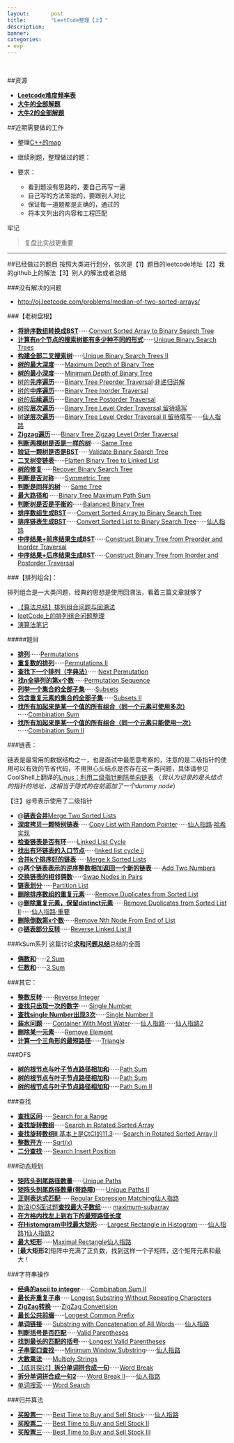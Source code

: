 ```yaml
---
layout:       post
title:        "LeetCode整理【上】"
description: 
banner: 
categories: 
- exp
---
```


<br />

##资源

- [**Leetcode难度频率表**](https://docs.google.com/spreadsheet/pub?key=0Aqt--%20wSNYfuxdGxQWVFsOGdVVWxQRlNUVXZTdEpOeEE&output=html)
- [**大牛的全部解题**](https://github.com/iphkwan/leetcode)
- [**大牛2的全部解题**](https://github.com/fanfank/leetcode)

##近期需要做的工作
* 整理[C++的map](http://blog.csdn.net/wallwind/article/details/6876892)
- 继续刷题，整理做过的题：

- 要求：
	- 看到题没有思路的，要自己再写一遍
	- 自己写的方法笨拙的，要跟别人对比
	- 保证每一道题都是正确的，通过的
	- 将本文列出的内容和工程匹配


牢记
> 复盘比实战更重要

 
---


##已经做过的题目
按照大类进行划分，依次是【1】题目的leetcode地址【2】我的github上的解法【3】别人的解法或者总结

###没有解决的问题

- http://oj.leetcode.com/problems/median-of-two-sorted-arrays/

###【老树盘根】
- [**将排序数组转换成BST**](http://oj.leetcode.com/problems/convert-sorted-array-to-binary-search-tree/)······[Convert Sorted Array to Binary Search Tree](https://github.com/buptjz/AlgoPrac/blob/master/LeetCode/Tree/ConvertSortedArraytoBinarySearchTree.cpp)
- [**计算有n个节点的搜索树能有多少种不同的形式**](http://oj.leetcode.com/problems/unique-binary-search-trees/submissions/)······[Unique Binary Search Trees](https://github.com/buptjz/AlgoPrac/blob/master/LeetCode/Tree/UniqueBinarySearchTrees.cpp)
- [**构建全部二叉搜索树**](http://oj.leetcode.com/problems/unique-binary-search-trees-ii/)······[Unique Binary Search Trees II](https://github.com/buptjz/AlgoPrac/blob/master/LeetCode/Tree/UniqueBinarySearchTreesII.cpp)
- [**树的最大深度**](http://oj.leetcode.com/problems/maximum-depth-of-binary-tree/)······[Maximum Depth of Binary Tree](https://github.com/buptjz/AlgoPrac/blob/master/LeetCode/Tree/MaximumDepthofBinaryTree.cpp)
- [**树的最小深度**](http://oj.leetcode.com/problems/minimum-depth-of-binary-tree/)······[Minimum Depth of Binary Tree](https://github.com/buptjz/AlgoPrac/blob/master/LeetCode/Tree/MinimumDepthofBinaryTree.cpp)
- [树的**先序遍历**](http://oj.leetcode.com/problems/binary-tree-preorder-traversal/)······[Binary Tree Preorder Traversal](https://github.com/buptjz/AlgoPrac/blob/master/LeetCode/Tree/BinaryTreePreorderTraversal.cpp)·[非递归讲解](http://www.gocalf.com/blog/traversing-binary-tree.html)
- [树的**中序遍历**](http://oj.leetcode.com/problems/binary-tree-inorder-traversal/)······[Binary Tree Inorder Traversal](https://github.com/buptjz/AlgoPrac/blob/master/LeetCode/Tree/BinaryTreeInorderTraversal.cpp)
- [树的**后续遍历**](http://oj.leetcode.com/problems/binary-tree-postorder-traversal/)······[Binary Tree Postorder Traversal](https://github.com/buptjz/AlgoPrac/blob/master/LeetCode/Tree/BinaryTreePostorderTraversal.cpp)
- [树按**层次遍历**](http://oj.leetcode.com/problems/binary-tree-level-order-traversal/)······[Binary Tree Level Order Traversal,留待填写](https://github.com/buptjz/AlgoPrac/blob/master/LeetCode/Tree/BinaryTreeInorderTraversal.cpp)
- [树**逆层次遍历**](http://oj.leetcode.com/problems/binary-tree-level-order-traversal-ii/)······[Binary Tree Level Order Traversal II 留待填写](https://github.com/buptjz/AlgoPrac/blob/master/LeetCode/Tree/BinaryTreeLevelOrderTraversalII.cpp)······[仙人指路](http://yucoding.blogspot.com/2012/12/leetcode-question-13-binary-tree-level.html)
- [**Zigzag遍历**](http://oj.leetcode.com/problems/binary-tree-zigzag-level-order-traversal/)······[Binary Tree Zigzag Level Order Traversal](https://github.com/buptjz/AlgoPrac/blob/master/LeetCode/Tree/BinaryTreeZigzagLevelOrderTraversal.cpp)
- [**判断两棵树是否是一样的树**](http://oj.leetcode.com/problems/same-tree/)······[Same Tree
](https://github.com/buptjz/AlgoPrac/blob/master/LeetCode/Tree/SameTree.cpp)
- [**验证一颗树是否是BST**](http://oj.leetcode.com/problems/validate-binary-search-tree/)······[Validate Binary Search Tree](https://github.com/buptjz/AlgoPrac/blob/master/LeetCode/Tree/ValidateBinarySearchTree.cpp)
- [**二叉树变链表**](http://oj.leetcode.com/problems/flatten-binary-tree-to-linked-list/)······[Flatten Binary Tree to Linked List](https://github.com/buptjz/AlgoPrac/blob/master/LeetCode/Tree/FlattenBinaryTreetoLinkedList.cpp)
- [**树的修复**](http://oj.leetcode.com/problems/recover-binary-search-tree/)······[Recover Binary Search Tree](https://github.com/buptjz/AlgoPrac/blob/master/LeetCode/Tree/RecoverBinarySearchTree.cpp)
- [**判断是否对称**](http://oj.leetcode.com/problems/symmetric-tree/)······[Symmetric Tree
](https://github.com/buptjz/AlgoPrac/blob/master/LeetCode/Tree/SymmetricTree.cpp)
- [**判断是同样的树**](http://oj.leetcode.com/problems/same-tree/)······[Same Tree](https://github.com/buptjz/AlgoPrac/blob/master/LeetCode/Tree/SameTree.cpp)
- [**最大路径和**](http://oj.leetcode.com/problems/binary-tree-maximum-path-sum/)······[Binary Tree Maximum Path Sum](https://github.com/buptjz/AlgoPrac/blob/master/LeetCode/Tree/BinaryTreeMaximumPathSum.cpp)
- [**判断树是否是平衡的**](http://oj.leetcode.com/problems/balanced-binary-tree/)······[Balanced Binary Tree](https://github.com/buptjz/AlgoPrac/blob/master/LeetCode/Tree/BalancedBinaryTree.cpp)
- [**排序数组生成BST**](http://oj.leetcode.com/problems/convert-sorted-array-to-binary-search-tree/)······[Convert Sorted Array to Binary Search Tree](https://github.com/buptjz/AlgoPrac/blob/master/LeetCode/Tree/ConvertSortedArraytoBinarySearchTree.cpp)
- [**排序链表生成BST**](http://oj.leetcode.com/problems/convert-sorted-list-to-binary-search-tree/)······[Convert Sorted List to Binary Search Tree](https://github.com/buptjz/AlgoPrac/blob/master/LeetCode/Tree/ConvertSortedListtoBinarySearchTree.cpp)······[仙人指路](http://leetcode.com/2010/11/convert-sorted-list-to-balanced-binary.html)
- [**中序结果+前序结果生成BST**](http://oj.leetcode.com/problems/construct-binary-tree-from-preorder-and-inorder-traversal/)······[Construct Binary Tree from Preorder and Inorder Traversal](https://github.com/buptjz/AlgoPrac/blob/master/LeetCode/Tree/ConstructBinaryTreefromInorderandPreorderTraversal.cpp)
- [**中序结果+后序结果生成BST**](http://oj.leetcode.com/problems/construct-binary-tree-from-inorder-and-postorder-traversal/)······[Construct Binary Tree from Inorder and Postorder Traversal](https://github.com/buptjz/AlgoPrac/blob/master/LeetCode/Tree/ConstructBinaryTreefromInorderandPostorderTraversal.cpp)



###【排列组合]：

排列组合是一大类问题，经典的思想是使用回溯法，看着三篇文章就够了

- [【算法总结】排列组合问题与回溯法](http://buptjz.github.io/2014/02/23/permuteAndBacktrack/)
- [leetCode上的排列组合问题整理](http://cuijing.org/interview/summary-of-permutation-and-combination-in-leetcode.html)
- [演算法笔记](http://www.csie.ntnu.edu.tw/~u91029/Backtracking.html)

#####题目

- [**排列**](http://oj.leetcode.com/problems/permutations/)······[Permutations](https://github.com/buptjz/AlgoPrac/blob/master/LeetCode/Permutation/Permutations.cpp)
- [**重复数的排列**](http://oj.leetcode.com/problems/permutations-ii/)······[Permutations II](https://github.com/buptjz/AlgoPrac/blob/master/LeetCode/Permutation/PermutationsII.cpp)
- [**查找下一个排列（字典法）**](http://oj.leetcode.com/problems/next-permutation/)······[Next Permutation](https://github.com/buptjz/AlgoPrac/blob/master/LeetCode/Permutation/NextPermutation.cpp)
- [**找n全排列的第x个数**](http://oj.leetcode.com/problems/permutation-sequence/)······[Permutation Sequence](https://github.com/buptjz/AlgoPrac/blob/master/LeetCode/Permutation/PermutationSequence.cpp)
- [**列举一个集合的全部子集**](http://oj.leetcode.com/problems/subsets/)······[Subsets](https://github.com/buptjz/AlgoPrac/blob/master/LeetCode/Permutation/Subsets.cpp)
- [**包含重复元素的集合的全部子集**](http://oj.leetcode.com/problems/subsets-ii/)······[Subsets II](https://github.com/buptjz/AlgoPrac/blob/master/LeetCode/Permutation/SubsetsII.cpp)
- [**找所有加起来是某一个值的所有组合（同一个元素可使用多次）**](http://oj.leetcode.com/problems/combination-sum/)······[Combination Sum
](https://github.com/buptjz/AlgoPrac/blob/master/LeetCode/Permutation/CombinationSum.cpp)
- [**找所有加起来是某一个值的所有组合（同一个元素只能使用一次）**](http://oj.leetcode.com/problems/combination-sum-ii/)······[Combination Sum II
](https://github.com/buptjz/AlgoPrac/blob/master/LeetCode/Permutation/CombinationSum.cpp)

###链表：

链表是最常用的数据结构之一，也是面试中最愿意考察的，注意的是二级指针的使用可以有效的节省代码，不用担心头结点是否存在这一类问题，具体请参见CoolShell上翻译的[Linus：利用二级指针删除单向链表](http://coolshell.cn/articles/8990.html)
（*我认为记录的是头结点的指针的地址，这相当于隐式的在前面加了一个dummy node*）

【注】@号表示使用了二级指针

- @[**链表合并**](http://oj.leetcode.com/problems/merge-two-sorted-lists/)[Merge Two Sorted Lists](https://github.com/buptjz/AlgoPrac/blob/master/LeetCode/List/MergeTwoSortedLists.cpp)
- [**深度拷贝一颗特别链表**](http://oj.leetcode.com/problems/copy-list-with-random-pointer/)······[Copy List with Random Pointer](https://github.com/buptjz/AlgoPrac/blob/master/LeetCode/List/CopyListwithRandomPointer2.cpp)······[仙人指路](http://www.geeksforgeeks.org/a-linked-list-with-next-and-arbit-pointer/)·[哈希实现](http://blog.csdn.net/feliciafay/article/details/18894215)
- [**检查链表是否有环**](http://oj.leetcode.com/problems/linked-list-cycle/)······[Linked List Cycle](https://github.com/buptjz/AlgoPrac/blob/master/LeetCode/List/LinkedListCycle.cpp)
- [**找出有环链表的入口节点**](http://oj.leetcode.com/problems/linked-list-cycle-ii/)······[linked list cycle ii](https://github.com/buptjz/AlgoPrac/blob/master/LeetCode/List/LinkedListCycleII.cpp)
- [**合并k个排序好的链表**](http://oj.leetcode.com/problems/merge-k-sorted-lists/)······[Merge k Sorted Lists](https://github.com/buptjz/AlgoPrac/blob/master/LeetCode/List/MergekSortedLists.cpp)
- @[**两个链表表示的逆序整数相加返回一个新的链表**](http://oj.leetcode.com/problems/add-two-numbers/)······[Add Two Numbers](https://github.com/buptjz/AlgoPrac/blob/master/LeetCode/List/addTwoNumbers.cpp)
- [**交换链表的相邻俩数**](http://oj.leetcode.com/problems/swap-nodes-in-pairs/)······[Swap Nodes in Pairs](https://github.com/buptjz/AlgoPrac/blob/master/LeetCode/List/SwapNodesinPairs.cpp)
- [**链表划分**](http://oj.leetcode.com/problems/partition-list/)······[Partition List](https://github.com/buptjz/AlgoPrac/blob/master/LeetCode/List/PartitionList.cpp)
- [**删除排序数组的重复元素**](http://oj.leetcode.com/problems/remove-duplicates-from-sorted-list/)······[Remove Duplicates from Sorted List](https://github.com/buptjz/AlgoPrac/blob/master/LeetCode/List/RemoveDuplicatesfromSortedList.cpp)
- @[**删除重复元素，保留distinct元素**](http://oj.leetcode.com/problems/remove-duplicates-from-sorted-list-ii/)······[Remove Duplicates from Sorted List II](https://github.com/buptjz/AlgoPrac/blob/master/LeetCode/List/RemoveDuplicatesfromSortedListII.cpp)······[仙人指路·重要](https://github.com/missjing/leetcode/blob/master/Remove%20Duplicates%20from%20Sorted%20ListII.txt)
- [**删除倒数第x个数**](http://oj.leetcode.com/problems/remove-nth-node-from-end-of-list/)······[Remove Nth Node From End of List](https://github.com/buptjz/AlgoPrac/blob/master/LeetCode/List/RemoveNthNodeFromEndofList.cpp)
- @[**链表部分反转**](http://oj.leetcode.com/problems/reverse-linked-list-ii/)······[Reverse Linked List II](https://github.com/buptjz/AlgoPrac/blob/master/LeetCode/List/ReverseLinkedListII.cpp)

###kSum系列
这篇讨论[**求和问题总结**](http://tech-wonderland.net/blog/summary-of-ksum-problems.html)总结的全面

- [**俩数和**](http://oj.leetcode.com/problems/two-sum/)······[2 Sum](https://github.com/buptjz/AlgoPrac/blob/master/LeetCode/kSum/2Sum.cpp)
- [**仨数和**](http://oj.leetcode.com/problems/3sum/)······[3 Sum](https://github.com/buptjz/AlgoPrac/blob/master/LeetCode/kSum/3Sum.cpp)


###其它：

- [**整数反转**](http://oj.leetcode.com/problems/reverse-integer/)·······[Reverse Integer
](https://github.com/buptjz/AlgoPrac/blob/master/LeetCode/Others/ReverseInteger.cpp)
- [**查找只出现一次的数字**](http://oj.leetcode.com/problems/single-number/)······[Single Number](https://github.com/buptjz/AlgoPrac/blob/master/LeetCode/Others/SingleNumber.cpp)
- [**查找single Number出现3次**](http://oj.leetcode.com/problems/single-number-ii/)······[Single Number II](https://github.com/buptjz/AlgoPrac/blob/master/LeetCode/Others/SingleNumberIII.cpp)
- [**装水问题**](http://oj.leetcode.com/problems/container-with-most-water/)······[Container With Most Water](https://github.com/buptjz/AlgoPrac/blob/master/LeetCode/Others/ContainerWithMostWater.cpp)······[仙人指路](http://rafal.io/posts/leetcode-11-container-with-most-water.html)······[仙人指路2](http://blog.unieagle.net/2012/09/16/leetcode%E9%A2%98%E7%9B%AE%EF%BC%9Acontainer-with-most-water/)
- [**删除某一元素**](http://oj.leetcode.com/problems/remove-element/)······[Remove Element](https://github.com/buptjz/AlgoPrac/blob/master/LeetCode/Others/RemoveElement.cpp)
- [**计算一个三角形的最短路径**](http://oj.leetcode.com/problems/triangle/)······[Triangle](https://github.com/buptjz/AlgoPrac/blob/master/LeetCode/Others/Triangle.cpp)

###DFS

- [**树的根节点与叶子节点路径相加和**](http://oj.leetcode.com/problems/path-sum/)······[Path Sum](https://github.com/buptjz/AlgoPrac/blob/master/LeetCode/DFSBFS/PathSum.cpp)
- [**树的根节点与叶子节点路径相加和**](http://oj.leetcode.com/problems/path-sum/)······[Path Sum](https://github.com/buptjz/AlgoPrac/blob/master/LeetCode/DFSBFS/PathSum.cpp)
- [**树的根节点与叶子节点路径相加和**](http://oj.leetcode.com/problems/path-sum-ii/)······[Path Sum II](https://github.com/buptjz/AlgoPrac/blob/master/LeetCode/DFSBFS/PathSumII.cpp)


###查找
- [**查找区间**](http://oj.leetcode.com/problems/search-for-a-range/)······[Search for a Range](https://github.com/buptjz/AlgoPrac/blob/master/LeetCode/Search/SearchforaRange.cpp)
- [**查找旋转数组**](http://oj.leetcode.com/problems/search-in-rotated-sorted-array/)······[Search in Rotated Sorted Array](https://github.com/buptjz/AlgoPrac/blob/master/LeetCode/Search/SearchinRotatedSortedArray.cpp)
- [**查找旋转数组II** 基本上是CtCI的11.3](http://oj.leetcode.com/problems/search-in-rotated-sorted-array-ii/)······[Search in Rotated Sorted Array II](https://github.com/buptjz/AlgoPrac/blob/master/LeetCode/Search/SearchinRotatedSortedArrayII.cpp)
- [**整数开方**](http://oj.leetcode.com/problems/sqrtx/)······[Sqrt(x)](https://github.com/buptjz/AlgoPrac/blob/master/LeetCode/Search/SqrtX.cpp)
- [**二分查找**](http://oj.leetcode.com/problems/search-insert-position/)······[Search Insert Position](https://github.com/buptjz/AlgoPrac/blob/master/LeetCode/Search/SearchInsertPosition.cpp)

###动态规划
- [**矩阵头到尾路径数量**](http://oj.leetcode.com/problems/unique-paths/)······[Unique Paths](https://github.com/buptjz/AlgoPrac/blob/master/LeetCode/DP/UniquePaths.cpp)
- [**矩阵头到尾路径数量(带路障)**](http://oj.leetcode.com/problems/unique-paths-ii/)······[Unique Paths II](https://github.com/buptjz/AlgoPrac/blob/master/LeetCode/DP/UniquePathsII.cpp)
- [**正则表达式匹配**](http://oj.leetcode.com/problems/regular-expression-matching/)······[Regular Expression Matching](https://github.com/buptjz/AlgoPrac/blob/master/LeetCode/DP/UniquePathsII.cpp)[仙人指路](http://leetcode.com/2011/09/regular-expression-matching.html)
- [新浪iOS面试题**查找最大子数组**](http://oj.leetcode.com/problems/maximum-subarray/)······
[maximum-subarray](https://github.com/buptjz/AlgoPrac/blob/master/LeetCode/DP/MaximumSubarray.cpp)
- [**在方格内找左上到右下的最短路径长度**](http://oj.leetcode.com/problems/minimum-path-sum/)
- [**在Histomgram中找最大矩形**](http://oj.leetcode.com/problems/largest-rectangle-in-histogram/)······[Largest Rectangle in Histogram](https://github.com/buptjz/AlgoPrac/tree/master/LeetCode/DivideConquer/LargestRectangle)······[仙人指路1](http://www.geeksforgeeks.org/largest-rectangular-area-in-a-histogram-set-1/)[仙人指路2](http://www.geeksforgeeks.org/largest-rectangle-under-histogram/)
- [**最大矩形**](http://oj.leetcode.com/problems/maximal-rectangle/)······[Maximal Rectangle](https://github.com/buptjz/AlgoPrac/blob/master/LeetCode/DivideConquer/LargestRectangle/MaximalRectangle.cpp)[仙人指路](http://www.cnblogs.com/lichen782/p/leetcode_maximal_rectangle.html)
- [**最大矩形2**]矩阵中充满了正负数，找到这样一个子矩阵，这个矩阵元素和最大！

###字符串操作
- [**经典的ascii to integer**](http://oj.leetcode.com/problems/string-to-integer-atoi/)······[Combination Sum II](https://github.com/buptjz/AlgoPrac/blob/master/LeetCode/strings/atoi.cpp)
- [**最长非重复子串**](http://oj.leetcode.com/problems/longest-substring-without-repeating-characters/)······[Longest Substring Without Repeating Characters](https://github.com/buptjz/AlgoPrac/blob/master/LeetCode/strings/LongestSubstringWithoutRepeatingCharacters.cpp)
- [**ZigZag转换**](http://oj.leetcode.com/problems/zigzag-conversion/)······[ZigZag Converision](https://github.com/buptjz/AlgoPrac/blob/master/LeetCode/strings/ZigZagConversion.cpp)
- [**最长公共前缀**](http://oj.leetcode.com/problems/longest-common-prefix/)······[Longest Common Prefix](https://github.com/buptjz/AlgoPrac/blob/master/LeetCode/strings/LongestCommonPrefix.cpp)
- [**单词链接**](http://oj.leetcode.com/problems/substring-with-concatenation-of-all-words/)······[Substring with Concatenation of All Words](https://github.com/buptjz/AlgoPrac/blob/master/LeetCode/strings/SubstringwithConcatenationofAllWords.cpp)······[仙人指路]( http://oj.leetcode.com/discuss/366/better-solution-than-brute-force)
- [**判断括号是否匹配**](http://oj.leetcode.com/problems/valid-parentheses/)······[Valid Parentheses](https://github.com/buptjz/AlgoPrac/blob/master/LeetCode/strings/ValidParentheses.cpp)
- [**找到最长的匹配的括号**](http://oj.leetcode.com/problems/longest-valid-parentheses/)······[Longest Valid Parentheses](https://github.com/buptjz/AlgoPrac/blob/master/LeetCode/Stack/LongestValidParentheses.cpp)
- [**子串窗口查找**](http://oj.leetcode.com/problems/minimum-window-substring/)······[Minimum Window Substring](https://github.com/buptjz/AlgoPrac/blob/master/LeetCode/strings/MinimumWindowSubstring.cpp)······[仙人指路](http://www.cnblogs.com/lichen782/p/leetcode_minimum_window_substring_3.html)
- [**大数乘法**](http://oj.leetcode.com/problems/multiply-strings/)······[Multiply Strings](https://github.com/buptjz/AlgoPrac/blob/master/LeetCode/Others/MultiplyStrings.cpp)
- [【威哥探讨】**拆分单词拼合成一句**](http://oj.leetcode.com/problems/word-break/)······[Word Break](https://github.com/buptjz/AlgoPrac/blob/master/LeetCode/strings/WordBreak.cpp)
- [**拆分单词拼合成一句2**](http://oj.leetcode.com/problems/word-break-ii/)······[Word Break II](https://github.com/buptjz/AlgoPrac/blob/master/LeetCode/strings/WordBreakII.cpp)······[仙人指路](http://zhaohongze.com/wordpress/2013/12/10/leetcode-word-break-ii/)
- [单词搜索](http://oj.leetcode.com/problems/word-search/)······[Word Search](https://github.com/buptjz/AlgoPrac/blob/master/LeetCode/strings/WordSearch.cpp)



###归并算法
- [**买股票一**](http://oj.leetcode.com/problems/best-time-to-buy-and-sell-stock/)······[Best Time to Buy and Sell Stock](https://github.com/buptjz/AlgoPrac/blob/master/LeetCode/DivideConquer/BestTimetoButandSellStock/BestTimetoBuyandSellStock.cpp)······[仙人指路](http://blog.csdn.net/fightforyourdream/article/details/14503469)
- [**买股票二**](http://oj.leetcode.com/problems/best-time-to-buy-and-sell-stock-ii/)······[Best Time to Buy and Sell Stock II](https://github.com/buptjz/AlgoPrac/blob/master/LeetCode/DivideConquer/BestTimetoButandSellStock/BestTimetoBuyandSellStockIII.cpp)
- [**买股票三**](http://oj.leetcode.com/problems/best-time-to-buy-and-sell-stock-iii/)······[Best Time to Buy and Sell Stock III](https://github.com/buptjz/AlgoPrac/blob/master/LeetCode/DivideConquer/BestTimetoButandSellStock/BestTimetoBuyandSellStockIIIV2.cpp)